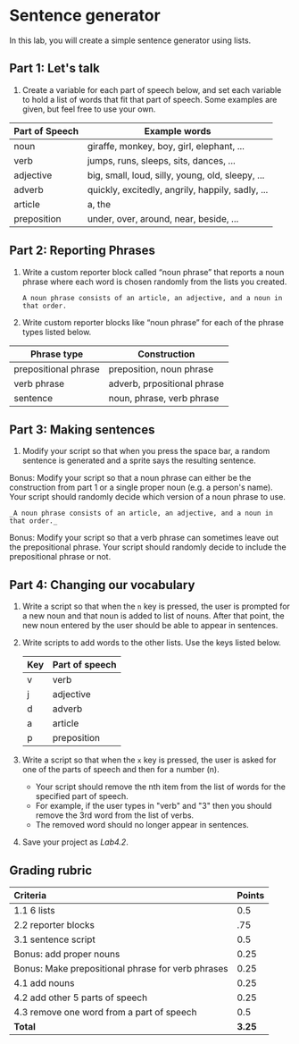 # Sentence generator

In this lab, you will create a simple sentence generator using lists.

## Part 1: Let's talk

1. Create a variable for each part of speech below, and set each variable to hold a list of words that fit that part of speech.  Some examples are given, but feel free to use your own.

| Part of Speech | Example words                                    |
| -------------- | ------------------------------------------------ |
| noun           | giraffe, monkey, boy, girl, elephant, ...        |
| verb           | jumps, runs, sleeps, sits, dances, ...           |
| adjective      | big, small, loud, silly, young, old, sleepy, ... |
| adverb         | quickly, excitedly, angrily, happily, sadly, ... |
| article        | a, the                                           |
| preposition    | under, over, around, near, beside, ...           |

## Part 2: Reporting Phrases

1. Write a custom reporter block called “noun phrase” that reports a noun phrase where each word is chosen randomly from the lists you created.

    ```A noun phrase consists of an article, an adjective, and a noun in that order.```

2. Write custom reporter blocks like “noun phrase” for each of the phrase types listed below.

| Phrase type | Construction |
|--|--|
|prepositional phrase  | preposition, noun phrase|
|verb phrase|adverb, prpositional phrase|
|sentence|noun, phrase, verb phrase|

## Part 3: Making sentences

1. Modify your script so that when you press the space bar, a random sentence is generated and a sprite says the resulting sentence.

Bonus: Modify your script so that a noun phrase can either be the construction from part 1 or a single proper noun (e.g. a person's name).  Your script should randomly decide which version of a noun phrase to use.

    _A noun phrase consists of an article, an adjective, and a noun in that order._

Bonus: Modify your script so that a verb phrase can sometimes leave out the prepositional phrase.  Your script should randomly decide to include the prepositional phrase or not.

## Part 4: Changing our vocabulary

1. Write a script so that when the `n` key is pressed, the user is prompted for a new noun and that noun is added to list of nouns.  After that point, the new noun entered by the user should be able to appear in sentences.

2. Write scripts to add words to the other lists.  Use the keys listed below.

    | Key | Part of speech |
    | --- | -------------- |
    | v   | verb           |
    | j   | adjective      |
    | d   | adverb         |
    | a   | article        |
    | p   | preposition    |

3. Write a script so that when the `x` key is pressed, the user is asked for one of the parts of speech and then for a number (n).  

    * Your script should remove the nth item from the list of words for the specified part of speech.  
    * For example, if the user types in "verb" and "3" then you should remove the 3rd word from the list of verbs.  
    * The removed word should no longer appear in sentences.

4. Save your project as _Lab4.2_.

## Grading rubric

| **Criteria** | **Points** |
| :------ | :-- |
| 1.1 6 lists | 0.5    |
| 2.2 reporter blocks | .75 |
| 3.1 sentence script  | 0.5 |
| Bonus: add proper nouns | 0.25 |
| Bonus: Make prepositional phrase for verb phrases  | 0.25 |
| 4.1 add nouns | 0.25 |
| 4.2 add other 5 parts of speech | 0.25 |
| 4.3 remove one word from a part of speech  | 0.5 |
| **Total**                                      | **3.25** |

